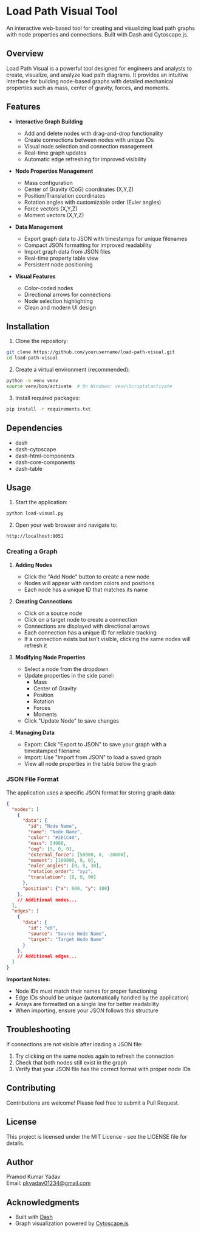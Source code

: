 # Load Path Visual Tool

An interactive web-based tool for creating and visualizing load path graphs with node properties and connections. Built with Dash and Cytoscape.js.

## Overview

Load Path Visual is a powerful tool designed for engineers and analysts to create, visualize, and analyze load path diagrams. It provides an intuitive interface for building node-based graphs with detailed mechanical properties such as mass, center of gravity, forces, and moments.

## Features

- **Interactive Graph Building**
  - Add and delete nodes with drag-and-drop functionality
  - Create connections between nodes with unique IDs
  - Visual node selection and connection management
  - Real-time graph updates
  - Automatic edge refreshing for improved visibility

- **Node Properties Management**
  - Mass configuration
  - Center of Gravity (CoG) coordinates (X,Y,Z)
  - Position/Translation coordinates
  - Rotation angles with customizable order (Euler angles)
  - Force vectors (X,Y,Z)
  - Moment vectors (X,Y,Z)

- **Data Management**
  - Export graph data to JSON with timestamps for unique filenames
  - Compact JSON formatting for improved readability
  - Import graph data from JSON files
  - Real-time property table view
  - Persistent node positioning

- **Visual Features**
  - Color-coded nodes
  - Directional arrows for connections
  - Node selection highlighting
  - Clean and modern UI design

## Installation

1. Clone the repository:
```bash
git clone https://github.com/yourusername/load-path-visual.git
cd load-path-visual
```

2. Create a virtual environment (recommended):
```bash
python -m venv venv
source venv/bin/activate  # On Windows: venv\Scripts\activate
```

3. Install required packages:
```bash
pip install -r requirements.txt
```

## Dependencies

- dash
- dash-cytoscape
- dash-html-components
- dash-core-components
- dash-table

## Usage

1. Start the application:
```bash
python load-visual.py
```

2. Open your web browser and navigate to:
```
http://localhost:8051
```

### Creating a Graph

1. **Adding Nodes**
   - Click the "Add Node" button to create a new node
   - Nodes will appear with random colors and positions
   - Each node has a unique ID that matches its name

2. **Creating Connections**
   - Click on a source node
   - Click on a target node to create a connection
   - Connections are displayed with directional arrows
   - Each connection has a unique ID for reliable tracking
   - If a connection exists but isn't visible, clicking the same nodes will refresh it

3. **Modifying Node Properties**
   - Select a node from the dropdown
   - Update properties in the side panel:
     - Mass
     - Center of Gravity
     - Position
     - Rotation
     - Forces
     - Moments
   - Click "Update Node" to save changes

4. **Managing Data**
   - Export: Click "Export to JSON" to save your graph with a timestamped filename
   - Import: Use "Import from JSON" to load a saved graph
   - View all node properties in the table below the graph

### JSON File Format

The application uses a specific JSON format for storing graph data:

```json
{
  "nodes": [
    {
      "data": {
        "id": "Node Name",
        "name": "Node Name",
        "color": "#2ECC40",
        "mass": 54000,
        "cog": [5, 0, 0],
        "external_force": [50000, 0, -20000],
        "moment": [100000, 0, 0],
        "euler_angles": [0, 0, 30],
        "rotation_order": "xyz",
        "translation": [8, 0, 90]
      },
      "position": {"x": 600, "y": 100}
    },
    // Additional nodes...
  ],
  "edges": [
    {
      "data": {
        "id": "e0",
        "source": "Source Node Name",
        "target": "Target Node Name"
      }
    },
    // Additional edges...
  ]
}
```

**Important Notes:**
- Node IDs must match their names for proper functioning
- Edge IDs should be unique (automatically handled by the application)
- Arrays are formatted on a single line for better readability
- When importing, ensure your JSON follows this structure

## Troubleshooting

If connections are not visible after loading a JSON file:
1. Try clicking on the same nodes again to refresh the connection
2. Check that both nodes still exist in the graph
3. Verify that your JSON file has the correct format with proper node IDs

## Contributing

Contributions are welcome! Please feel free to submit a Pull Request.

## License

This project is licensed under the MIT License - see the LICENSE file for details.

## Author

Pramod Kumar Yadav  
Email: pkyadav01234@gmail.com

## Acknowledgments

- Built with [Dash](https://dash.plotly.com/)
- Graph visualization powered by [Cytoscape.js](https://js.cytoscape.org/)
